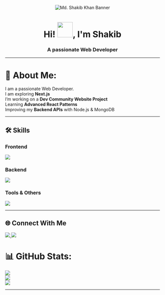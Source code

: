 <!-- Banner Image -->
<p align="center">
  <img src="https://i.ibb.co.com/pvm6pHCw/Black-and-White-Modern-Professional-Sales-and-Marketing-Profile-Linked-In-Banner.png" alt="Md. Shakib Khan Banner" />
</p>

<h1 align="center">Hi! <img src = "https://raw.githubusercontent.com/shakilahmedatik/shakilahmedatik/main/hi.gif" width="50px" height="50px">, I'm Shakib </h1>
<h3 align="center">A passionate Web Developer</h3>

--- 
# 💫 About Me:
 I am a passionate Web Developer. <br> I am exploring **Next.js**  <br> I’m working on a **Dev Community Website Project**  <br> Learning **Advanced React Patterns**  <br> Improving my **Backend APIs** with Node.js & MongoDB 
 
---

## 🛠 Skills  

### **Frontend**
<p align="left">
  <img src="https://skillicons.dev/icons?i=html,css,tailwind,js,react,nextjs" />
</p>

### **Backend**
<p align="left">
  <img src="https://skillicons.dev/icons?i=nodejs,express,mongodb" />
</p>

### **Tools & Others**
<p align="left">
  <img src="https://skillicons.dev/icons?i=git,github,vscode,firebase" />
</p>

---


## 🌐 Connect With Me  
<p align="left">
  <a href="https://github.com/Shakib0976" target="_blank">
    <img src="https://skillicons.dev/icons?i=github" />
  </a>
  <a href="https://www.linkedin.com/in/shakib09/" target="_blank">
    <img src="https://skillicons.dev/icons?i=linkedin" />
  </a>
</p>


# 📊 GitHub Stats:
![](https://github-readme-stats.vercel.app/api?username=Shakib0976&theme=dark&hide_border=false&include_all_commits=true&count_private=true)<br/>
![](https://nirzak-streak-stats.vercel.app/?user=Shakib0976&theme=dark&hide_border=false)<br/>
![](https://github-readme-stats.vercel.app/api/top-langs/?username=Shakib0976&theme=dark&hide_border=false&include_all_commits=true&count_private=true&layout=compact)

---

